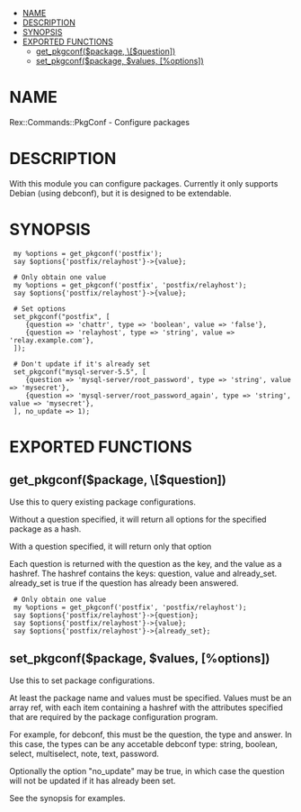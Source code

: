 -   [NAME](#NAME)
-   [DESCRIPTION](#DESCRIPTION)
-   [SYNOPSIS](#SYNOPSIS)
-   [EXPORTED FUNCTIONS](#EXPORTED-FUNCTIONS)
    -   [get\_pkgconf($package, \[$question\])](#get_pkgconf-package-question-)
    -   [set\_pkgconf($package, $values, \[%options\])](#set_pkgconf-package-values-options-)

# NAME

Rex::Commands::PkgConf - Configure packages

# DESCRIPTION

With this module you can configure packages. Currently it only supports Debian (using debconf), but it is designed to be extendable.

# SYNOPSIS

     my %options = get_pkgconf('postfix');
     say $options{'postfix/relayhost'}->{value};

     # Only obtain one value
     my %options = get_pkgconf('postfix', 'postfix/relayhost');
     say $options{'postfix/relayhost'}->{value};

     # Set options
     set_pkgconf("postfix", [
        {question => 'chattr', type => 'boolean', value => 'false'},
        {question => 'relayhost', type => 'string', value => 'relay.example.com'},
     ]);

     # Don't update if it's already set
     set_pkgconf("mysql-server-5.5", [
        {question => 'mysql-server/root_password', type => 'string', value => 'mysecret'},
        {question => 'mysql-server/root_password_again', type => 'string', value => 'mysecret'},
     ], no_update => 1);

# EXPORTED FUNCTIONS

## get\_pkgconf($package, \[$question\])

Use this to query existing package configurations.

Without a question specified, it will return all options for the specified package as a hash.

With a question specified, it will return only that option

Each question is returned with the question as the key, and the value as a hashref. The hashref contains the keys: question, value and already\_set. already\_set is true if the question has already been answered.

     # Only obtain one value
     my %options = get_pkgconf('postfix', 'postfix/relayhost');
     say $options{'postfix/relayhost'}->{question};
     say $options{'postfix/relayhost'}->{value};
     say $options{'postfix/relayhost'}->{already_set};

## set\_pkgconf($package, $values, \[%options\])

Use this to set package configurations.

At least the package name and values must be specified. Values must be an array ref, with each item containing a hashref with the attributes specified that are required by the package configuration program.

For example, for debconf, this must be the question, the type and answer. In this case, the types can be any accetable debconf type: string, boolean, select, multiselect, note, text, password.

Optionally the option "no\_update" may be true, in which case the question will not be updated if it has already been set.

See the synopsis for examples.
